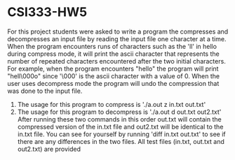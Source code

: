 # CSI333-HW5
For this project students were asked to write a program the compresses and decompresses an input file by reading the input file
one character at a time. When the program encounters runs of characters such as the 'll' in hello during compress mode, it will print the
ascii character that represents the number of repeated characters encountered after the two initial characters. For example, when the
program encounters "hello" the program will print "hell\000o" since '\000' is the ascii character with a value of 0.
When the user uses decompress mode the program will undo the compression that was done to the input file.
1) The usage for this program to compress is './a.out z in.txt out.txt' 
2) The usage for this program to decompress is './a.out d out.txt out2.txt'
After running these two commands in this order out.txt will contain the compressed version of the in.txt file and out2.txt will be
identical to the in.txt file. You can see for yourself by running 'diff in.txt out.txt' to see if there are any differences in the two
files. 
All test files (in.txt, out.txt and out2.txt) are provided
